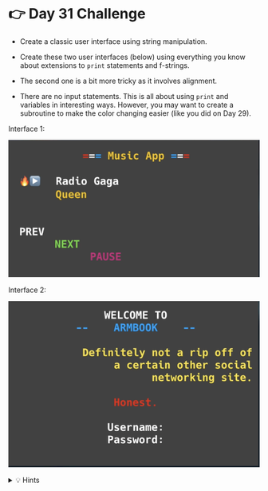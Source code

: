 # 👉 Day 31 Challenge

- Create a classic user interface using string manipulation. 

- Create these two user interfaces (below) using everything you know about extensions to `print` statements and f-strings.

- The second one is a bit more tricky as it involves alignment.

- There are no input statements. This is all about using `print` and variables in interesting ways. However, you may want to create a subroutine to make the color changing easier (like you did on Day 29).


Interface 1:

![](resources/interface1.png)


Interface 2:

![](resources/interface2.png)


<details> <summary> 💡 Hints </summary>

- Create a subroutine to define your colors. It can be very similar to the subroutine you used on Day 29.
- Assign variables to the title, text, and words like "prev", "next", "username", etc. to make it easier to align the text.
- You will need f-strings anytime you include a variable and text alignment and a string together.
  




</details>